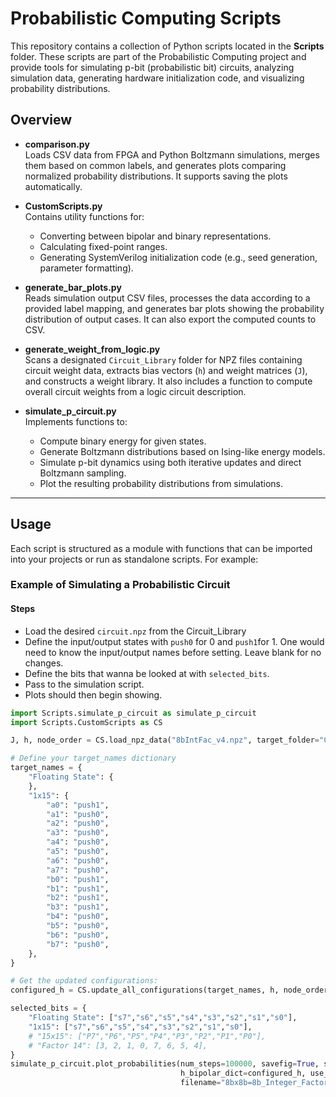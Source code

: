 # Probabilistic Computing Scripts

This repository contains a collection of Python scripts located in the **Scripts** folder. These scripts are part of the Probabilistic Computing project and provide tools for simulating p-bit (probabilistic bit) circuits, analyzing simulation data, generating hardware initialization code, and visualizing probability distributions.

## Overview

- **comparison.py**  
  Loads CSV data from FPGA and Python Boltzmann simulations, merges them based on common labels, and generates plots comparing normalized probability distributions. It supports saving the plots automatically.

- **CustomScripts.py**  
  Contains utility functions for:
  - Converting between bipolar and binary representations.
  - Calculating fixed-point ranges.
  - Generating SystemVerilog initialization code (e.g., seed generation, parameter formatting).

- **generate_bar_plots.py**  
  Reads simulation output CSV files, processes the data according to a provided label mapping, and generates bar plots showing the probability distribution of output cases. It can also export the computed counts to CSV.

- **generate_weight_from_logic.py**  
  Scans a designated `Circuit_Library` folder for NPZ files containing circuit weight data, extracts bias vectors (`h`) and weight matrices (`J`), and constructs a weight library. It also includes a function to compute overall circuit weights from a logic circuit description.

- **simulate_p_circuit.py**  
  Implements functions to:
  - Compute binary energy for given states.
  - Generate Boltzmann distributions based on Ising-like energy models.
  - Simulate p-bit dynamics using both iterative updates and direct Boltzmann sampling.
  - Plot the resulting probability distributions from simulations.

---
## Usage

Each script is structured as a module with functions that can be imported into your projects or run as standalone scripts. For example:

### Example of Simulating a Probabilistic Circuit
#### Steps
- Load the desired `circuit.npz` from the Circuit_Library
- Define the input/output states with `push0` for 0 and `push1`for 1. One would need to know the input/output names before setting. Leave blank for no changes.
- Define the bits that wanna be looked at with `selected_bits`.
- Pass to the simulation script.
- Plots should then begin showing.
```python
import Scripts.simulate_p_circuit as simulate_p_circuit
import Scripts.CustomScripts as CS

J, h, node_order = CS.load_npz_data("8bIntFac_v4.npz", target_folder="Circuit_Library")

# Define your target_names dictionary
target_names = {
    "Floating State": {
    },
    "1x15": {
        "a0": "push1",
        "a1": "push0",
        "a2": "push0",
        "a3": "push0",
        "a4": "push0",
        "a5": "push0",
        "a6": "push0",
        "a7": "push0",
        "b0": "push1",
        "b1": "push1",
        "b2": "push1",
        "b3": "push1",
        "b4": "push0",
        "b5": "push0",
        "b6": "push0",
        "b7": "push0",
    },
}

# Get the updated configurations:
configured_h = CS.update_all_configurations(target_names, h, node_order)

selected_bits = {
    "Floating State": ["s7","s6","s5","s4","s3","s2","s1","s0"],  
    "1x15": ["s7","s6","s5","s4","s3","s2","s1","s0"],  
    # "15x15": ["P7","P6","P5","P4","P3","P2","P1","P0"], 
    # "Factor 14": [3, 2, 1, 0, 7, 6, 5, 4], 
}
simulate_p_circuit.plot_probabilities(num_steps=100000, savefig=True, save_csv=False,J_bipolar=J, node_order=node_order,
                                      h_bipolar_dict=configured_h, use_python=True, use_boltzmann=False, 
                                      filename="8bx8b=8b_Integer_Factorization", figWidth=68, selected_bits=selected_bits)
